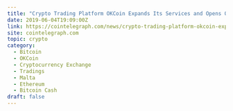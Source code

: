 ```yaml
---
title: "Crypto Trading Platform OKCoin Expands Its Services and Opens Office in Malta"
date: 2019-06-04T19:09:00Z
link: https://cointelegraph.com/news/crypto-trading-platform-okcoin-expands-its-services-and-opens-office-in-malta?utm_medium=RSS&utm_source=hune
site: cointelegraph.com
topic: crypto
category:
  - Bitcoin
  - OKCoin
  - Cryptocurrency Exchange
  - Tradings
  - Malta
  - Ethereum
  - Bitcoin Cash
draft: false
---
```

